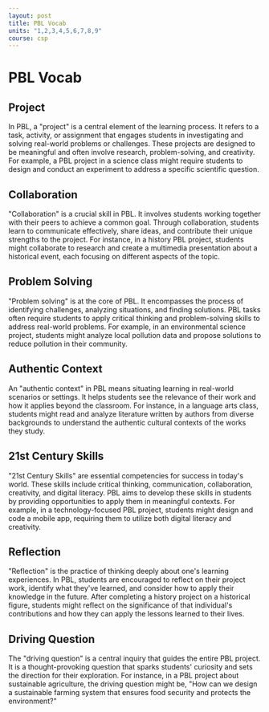 ```yaml
---
layout: post
title: PBL Vocab
units: "1,2,3,4,5,6,7,8,9"
course: csp
---
```

# PBL Vocab

## Project

In PBL, a "project" is a central element of the learning process. It refers to a task, activity, or assignment that engages students in investigating and solving real-world problems or challenges. These projects are designed to be meaningful and often involve research, problem-solving, and creativity. For example, a PBL project in a science class might require students to design and conduct an experiment to address a specific scientific question.

## Collaboration

"Collaboration" is a crucial skill in PBL. It involves students working together with their peers to achieve a common goal. Through collaboration, students learn to communicate effectively, share ideas, and contribute their unique strengths to the project. For instance, in a history PBL project, students might collaborate to research and create a multimedia presentation about a historical event, each focusing on different aspects of the topic.

## Problem Solving

"Problem solving" is at the core of PBL. It encompasses the process of identifying challenges, analyzing situations, and finding solutions. PBL tasks often require students to apply critical thinking and problem-solving skills to address real-world problems. For example, in an environmental science project, students might analyze local pollution data and propose solutions to reduce pollution in their community.

## Authentic Context

An "authentic context" in PBL means situating learning in real-world scenarios or settings. It helps students see the relevance of their work and how it applies beyond the classroom. For instance, in a language arts class, students might read and analyze literature written by authors from diverse backgrounds to understand the authentic cultural contexts of the works they study.

## 21st Century Skills

"21st Century Skills" are essential competencies for success in today's world. These skills include critical thinking, communication, collaboration, creativity, and digital literacy. PBL aims to develop these skills in students by providing opportunities to apply them in meaningful contexts. For example, in a technology-focused PBL project, students might design and code a mobile app, requiring them to utilize both digital literacy and creativity.

## Reflection

"Reflection" is the practice of thinking deeply about one's learning experiences. In PBL, students are encouraged to reflect on their project work, identify what they've learned, and consider how to apply their knowledge in the future. After completing a history project on a historical figure, students might reflect on the significance of that individual's contributions and how they can apply the lessons learned to their lives.

## Driving Question

The "driving question" is a central inquiry that guides the entire PBL project. It is a thought-provoking question that sparks students' curiosity and sets the direction for their exploration. For instance, in a PBL project about sustainable agriculture, the driving question might be, "How can we design a sustainable farming system that ensures food security and protects the environment?"
